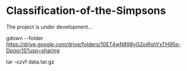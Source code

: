 # Classification-of-the-Simpsons

The project is under development...

gdown --folder https://drive.google.com/drive/folders/10ET4wN898yG2oiRshYxTH95p-Dpoor1S?usp=sharing

tar -xzvf data.tar.gz
